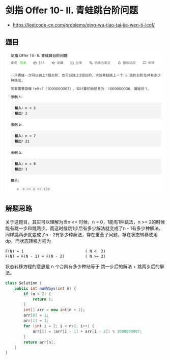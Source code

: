 # 剑指 Offer 10- II. 青蛙跳台阶问题

- https://leetcode-cn.com/problems/qing-wa-tiao-tai-jie-wen-ti-lcof/

## 题目

![](https://raw.githubusercontent.com/Cerbur/pic/main/20210724013552.png)

## 解题思路

关于这题目，其实可以理解为当n <= 时候，n = 0，1能有1种跳法，n >= 2的时候能有跳一步和跳两步。而这时候跳1步后有多少解法就变成了n - 1有多少种解法，同样跳两步就变成了n - 2有多少种解法，存在重叠子问题，存在状态转移使用 dp，而状态转移方程为

```
F(N) = 1                           ( N <  2)
F(N) = F(N - 1) + F(N - 2)         ( N >= 2)
```

状态转移方程的意思是 n 个台阶有多少种结等于 跳一步后的解法 + 跳两步后的解法。

```java
class Solution {
    public int numWays(int n) {
        if (n < 2) {
            return 1;
        }
        int[] arr = new int[n + 1];
        arr[0] = 1;
        arr[1] = 1;
        for (int i = 2; i < n+1; i++) {
            arr[i] = (arr[i - 1] + arr[i - 2]) % 1000000007;
        }
        return arr[n];
    }
}
```

